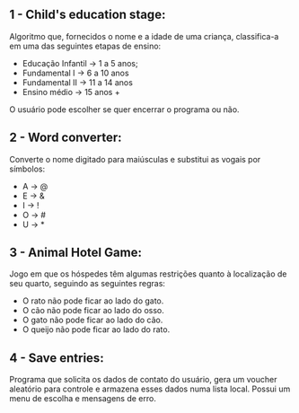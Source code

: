 ## 1 - Child's education stage:

Algoritmo que, fornecidos o nome e a idade de uma criança, classifica-a em uma das seguintes etapas de ensino:

<ul>
  <li>Educação Infantil -> 1 a 5 anos;</li>
  <li>Fundamental I -> 6 a 10 anos</li>
  <li>Fundamental II -> 11 a 14 anos</li>
  <li>Ensino médio -> 15 anos +</li>
</ul

O usuário pode escolher se quer encerrar o programa ou não.


## 2 - Word converter:

Converte o nome digitado para maiúsculas e substitui as vogais por símbolos:
<ul>
  <li>A  -> @</li>
  <li>E  -> &</li>
  <li>I  -> !</li>
  <li>O  -> #</li>
  <li>U  -> *</li>
</ul>


## 3 - Animal Hotel Game:

Jogo em que os hóspedes têm algumas restrições quanto à localização de seu quarto, seguindo as seguintes regras:
<ul>
  <li>O rato não pode ficar ao lado do gato.</li>
  <li>O cão não pode ficar ao lado do osso.</li>
  <li>O gato não pode ficar ao lado do cão.</li>
  <li>O queijo não pode ficar ao lado do rato.</li>
</ul>


## 4 - Save entries:

Programa que solicita os dados de contato do usuário, gera um voucher aleatório para controle e 
armazena esses dados numa lista local. Possui um menu de escolha e mensagens de erro.
